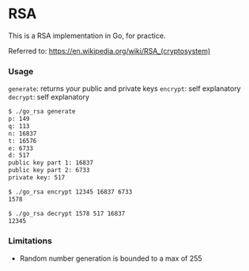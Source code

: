 # RSA
This is a RSA implementation in Go, for practice.

Referred to: https://en.wikipedia.org/wiki/RSA_(cryptosystem)

### Usage
`generate`: returns your public and private keys
`encrypt`: self explanatory
`decrypt`: self explanatory


```bash
$ ./go_rsa generate
p: 149
q: 113
n: 16837
t: 16576
e: 6733
d: 517
public key part 1: 16837
public key part 2: 6733
private key: 517

$ ./go_rsa encrypt 12345 16837 6733
1578

$ ./go_rsa decrypt 1578 517 16837
12345
```

### Limitations
- Random number generation is bounded to a max of 255
